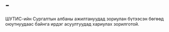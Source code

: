 # -
ШУТИС-ийн Сургалтын албаны ажилтануудад зориулан бүтээсэн бөгөөд оюутнуудаас байнга ирдэг асуултуудад хариулах зорилготой. 
